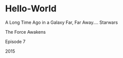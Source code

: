 # Hello-World
A Long Time Ago in a Galaxy Far, Far Away....
Starwars

The Force Awakens

Episode 7

2015
